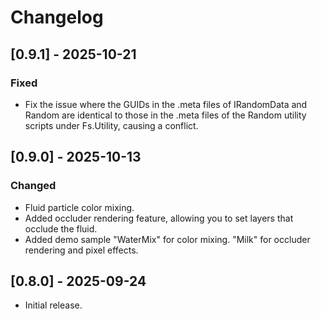 # Changelog

## [0.9.1] - 2025-10-21
### Fixed
- Fix the issue where the GUIDs in the .meta files of IRandomData and Random are identical to those in the .meta files of the Random utility scripts under Fs.Utility, causing a conflict.

## [0.9.0] - 2025-10-13
### Changed
- Fluid particle color mixing.
- Added occluder rendering feature, allowing you to set layers that occlude the fluid.
- Added demo sample "WaterMix" for color mixing. "Milk" for occluder rendering and pixel effects.

## [0.8.0] - 2025-09-24
- Initial release.